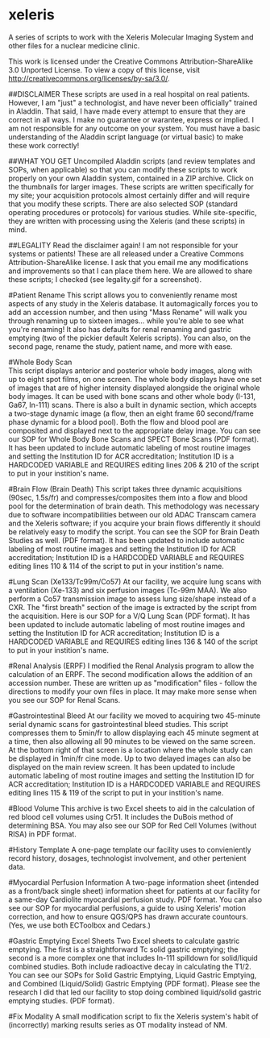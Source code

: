 xeleris
=======

A series of scripts to work with the Xeleris Molecular Imaging System and other files for a nuclear medicine clinic.

This work is licensed under the Creative Commons Attribution-ShareAlike 3.0 Unported License. To view a copy of this license, visit http://creativecommons.org/licenses/by-sa/3.0/.

##DISCLAIMER
These scripts are used in a real hospital on real patients. However, I am "just" a technologist, and have never been officially" trained in Aladdin.  That said, I have made every attempt to ensure that they are correct in all ways.  I make no guarantee or warantee, express or implied.  I am not responsible for any outcome on your system. You must have a basic understanding of the Aladdin script language (or virtual basic) to make these work correctly! 

##WHAT YOU GET
Uncompiled Aladdin scripts (and review templates and SOPs, when applicable) so that you can modify these scripts to work properly on your own Aladdin system, contained in a ZIP archive. Click on the thumbnails for larger images. These scripts are written specifically for my site; your acquisition protocols almost certainly differ and will require that you modify these scripts. There are also selected SOP (standard operating procedures or protocols) for various studies. While site-specific, they are written with processing using the Xeleris (and these scripts) in mind. 

##LEGALITY
Read the disclaimer again! I am not responsible for your systems or patients! These are all released under a Creative Commons Attribution-ShareAlike license. I ask that you email me any modifications and improvements so that I can place them here. We are allowed to share these scripts;  I checked (see legality.gif for a screenshot). 

#Patient Rename
This script allows you to conveniently rename most aspects of any study in the Xeleris database.  It automagically forces you to add an accession number, and then using "Mass Rename" will walk you through renaming up to sixteen images... while you're able to see what you're renaming!  It also has defaults for renal renaming and gastric emptying (two of the pickier default Xeleris scripts).  You can also, on the second page, rename the study, patient name, and more with ease. 

#Whole Body Scan  
This script displays anterior and posterior whole body images, along with up to eight spot films, on one screen.  The whole body displays have one set of images that are of higher intensity displayed alongside the original whole body images.  It can be used with bone scans and other whole body (I-131, Ga67, In-111) scans.  There is also a built in dynamic section, which accepts a two-stage dynamic image (a flow, then an eight frame 60 second/frame phase dynamic for a blood pool).  Both the flow and blood pool are composited and displayed next to the appropriate delay image.  You can see our SOP for Whole Body Bone Scans and SPECT Bone Scans (PDF format).  It has been updated to include automatic labeling of most routine images and setting the Institution ID for ACR accreditation; Institution ID is a HARDCODED VARIABLE and REQUIRES editing lines 206 & 210 of the script to put in your instition's name.

#Brain Flow (Brain Death)
This script takes three dynamic acquisitions (90sec, 1.5s/fr) and compresses/composites them into a flow and blood pool for the determination of brain death.  This methodology was necessary due to software incompatibilities between our old ADAC Transcam camera and the Xeleris software;  if you acquire your brain flows differently it should be relatively easy to modify the script.  You can see the SOP for Brain Death Studies as well.  (PDF format).  It has been updated to include automatic labeling of most routine images and setting the Institution ID for ACR accreditation; Institution ID is a HARDCODED VARIABLE and REQUIRES editing lines 110 & 114 of the script to put in your instition's name.

#Lung Scan (Xe133/Tc99m/Co57)
At our facility, we acquire lung scans with a ventilation (Xe-133) and six perfusion images (Tc-99m MAA).  We also perform a Co57 transmission image to assess lung size/shape instead of a CXR.  The "first breath" section of the image is extracted by the script from the acquisition.  Here is our SOP for a V/Q Lung Scan (PDF format).  It has been updated to include automatic labeling of most routine images and setting the Institution ID for ACR accreditation; Institution ID is a HARDCODED VARIABLE and REQUIRES editing lines 136 & 140 of the script to put in your instition's name. 

#Renal Analysis (ERPF)
I modified the Renal Analysis program to allow the calculation of an ERPF.  The second modification allows the addition of an accession number.  These are written up as "modification" files - follow the directions to modify your own files in place.  It may make more sense when you see our SOP for Renal Scans.

#Gastrointestinal Bleed
At our facility we moved to acquiring two 45-minute serial dynamic scans for gastrointestinal bleed studies.  This script compresses them to 5min/fr to allow displaying each 45 minute segment at a time, then also allowing all 90 minutes to be viewed on the same screen.  At the bottom right of that screen is a location where the whole study can be displayed in 1min/fr cine mode.  Up to two delayed images can also be displayed on the main review screen.  It has been updated to include automatic labeling of most routine images and setting the Institution ID for ACR accreditation; Institution ID is a HARDCODED VARIABLE and REQUIRES editing lines 115 & 119 of the script to put in your instition's name. 

#Blood Volume
This archive is two Excel sheets to aid in the calculation of red blood cell volumes using Cr51.  It includes the DuBois method of determining BSA.  You may also see our SOP for Red Cell Volumes (without RISA) in PDF format. 

#History Template
A one-page template our facility uses to convieniently record history, dosages, technologist involvement, and other pertenient data. 

#Myocardial Perfusion Information
A two-page information sheet (intended as a front/back single sheet) information sheet for patients at our facility for a same-day Cardiolite myocardial perfusion study.  PDF format.  You can also see our SOP for myocardial perfusions, a guide to using Xeleris' motion correction, and how to ensure QGS/QPS has drawn accurate countours.  (Yes, we use both ECToolbox and Cedars.) 

#Gastric Emptying Excel Sheets
Two Excel sheets to calculate gastric emptying.  The first is a straightforward Tc solid gastric emptying;  the second is a more complex one that includes In-111 spilldown for solid/liquid combined studies.  Both include radioactive decay in calculating the T1/2.  You can see our SOPs for Solid Gastric Emptying, Liquid Gastric Emptying, and Combined (Liquid/Solid) Gastric Emptying (PDF format).  Please see the research I did that led our facility to stop doing combined liquid/solid gastric emptying studies.  (PDF format). 

#Fix Modality
A small modification script to fix the Xeleris system's habit of (incorrectly) marking results series as OT modality instead of NM.